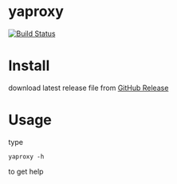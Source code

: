yaproxy
=======
[![Build Status](https://travis-ci.org/denghongcai/yaproxy.svg?branch=master)](https://travis-ci.org/denghongcai/yaproxy)

# Install
download latest release file from [GitHub Release](https://github.com/denghongcai/yaproxy/releases)

# Usage
type

```
yaproxy -h
```

to get help
